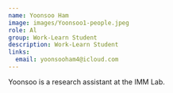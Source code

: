 ```yaml
---
name: Yoonsoo Ham
image: images/Yoonsoo1-people.jpeg
role: Al
group: Work-Learn Student 
description: Work-Learn Student
links:
  email: yoonsooham4@icloud.com
---
```


Yoonsoo is a research assistant at the IMM Lab.


